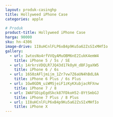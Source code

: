 ```yaml
---
layout: produk-casinghp
title: Hollyweed iPhone Case
categories: apple

# Produk
product-title: Hollyweed iPhone Case
harga: 90000
sku: hn-4306
image-drive: 1I8uHCnlFLP6xB4p9Ku5a62ZsSIxMHfIo
gallery:
  - url: 1wtosNo4rfVVQyAMuOBM6nE2IukK4emW4
    title: iPhone 5 / 5s / SE
  - url: 14rkrsVDQLR7JQ43d17kOyH_dBFJgaXW5
    title: iPhone 6 / 6s
  - url: 16S0zAFljmijm_1Zr7vw7Z6aUN4hBdL8A
    title: iPhone 6 Plus / 6s Plus
  - url: 1Gw0GDN_uiWMSjeiF1zKyKXubjacRFXnw
    title: iPhone 7 / 8
  - url: 1WAFSDipEgdSkck87FDkoH52-8YtSmbGJ
    title: iPhone 7 Plus / 8 Plus
  - url: 1I8uHCnlFLP6xB4p9Ku5a62ZsSIxMHfIo
    title: iPhone X
---
```

